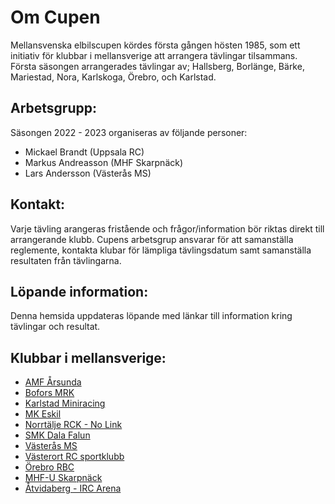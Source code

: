 # Om Cupen
Mellansvenska elbilscupen kördes första gången hösten 1985, som ett initiativ för klubbar i mellansverige att arrangera tävlingar tilsammans. Första säsongen arrangerades tävlingar av; Hallsberg, Borlänge, Bärke, Mariestad, Nora, Karlskoga, Örebro, och Karlstad.

## Arbetsgrupp:
Säsongen 2022 - 2023 organiseras av följande personer:
* Mickael Brandt (Uppsala RC)
* Markus Andreasson (MHF Skarpnäck)
* Lars Andersson (Västerås MS)

## Kontakt:
Varje tävling arangeras fristående och frågor/information bör riktas direkt till arrangerande klubb. Cupens arbetsgrup ansvarar för att samanställa reglemente, kontakta klubar för lämpliga tävlingsdatum samt samanställa resultaten från tävlingarna.

## Löpande information:
Denna hemsida uppdateras löpande med länkar till information kring tävlingar och resultat.

## Klubbar i mellansverige:
- [AMF Årsunda](http://amfrb.se)
- [Bofors MRK](http://www.boforsmrk.se/)
- [Karlstad Miniracing](https://www.kdmr.se)
- [MK Eskil](https://www.mkeskil.se)
- [Norrtälje RCK - No Link]()
- [SMK Dala Falun](https://smkdala.se/)
- [Västerås MS](www.vasterasms.se)
- [Västerort RC sportklubb](www.vrcsk.se/)
- [Örebro RBC](https://idrottonline.se/OrebroRadioBilClub-Bilsport)
- [MHF-U Skarpnäck](https://www.skarpnack.nu)
- [Åtvidaberg - IRC Arena](https://www.facebook.com/ircarena)
